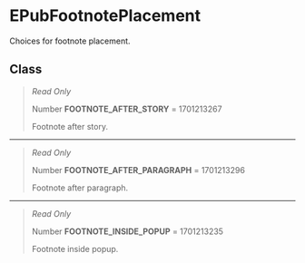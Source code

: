 # EPubFootnotePlacement
Choices for footnote placement.

## Class
> *Read Only* 
> 
> Number **FOOTNOTE_AFTER_STORY** = 1701213267
> 
> Footnote after story.
*** 
> *Read Only* 
> 
> Number **FOOTNOTE_AFTER_PARAGRAPH** = 1701213296
> 
> Footnote after paragraph.
*** 
> *Read Only* 
> 
> Number **FOOTNOTE_INSIDE_POPUP** = 1701213235
> 
> Footnote inside popup.

